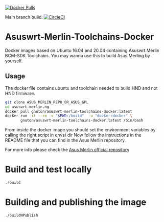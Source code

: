 [![Docker Pulls](https://img.shields.io/docker/pulls/gnuton/asuswrt-merlin-toolchains-docker.svg)](https://hub.docker.com/r/gnuton/asuswrt-merlin-toolchains-docker)

Main branch build: [![CircleCI](https://circleci.com/gh/gnuton/Asuswrt-Merlin-Toolchains-Docker/tree/master.svg?style=svg)](https://circleci.com/gh/gnuton/Asuswrt-Merlin-Toolchains-Docker/tree/master)

# Asuswrt-Merlin-Toolchains-Docker
Docker images based on Ubuntu 16.04 and 20.04 containing Asuswrt Merlin BCM-SDK Toolchains.
You may wanna use this to build Asus Merling by yourself.

## Usage
The docker file contains ubuntu and toolchain needed to build HND and not HND firmware.

```bash
git clone ASUS_MERLIN_REPO_OR_ASUS_GPL
cd asuswrt-merlin.ng
docker pull gnuton/asuswrt-merlin-toolchains-docker:latest
docker run -it --rm -v "$PWD:/build"  -u "docker:docker" \
       gnuton/asuswrt-merlin-toolchains-docker:latest /bin/bash

```
From inside the docker image you should set the environment variables by calling the right script in envs/ dir
Now follow the instructions in the README file that you can find in the  Asus Merlin repository.

For more info please check the [Asus Merlin official repository](https://github.com/RMerl/am-toolchains)

# Build and test locally
```bash
./build
```

# Building and publishing the image
```bash
./buildNPublish
```

